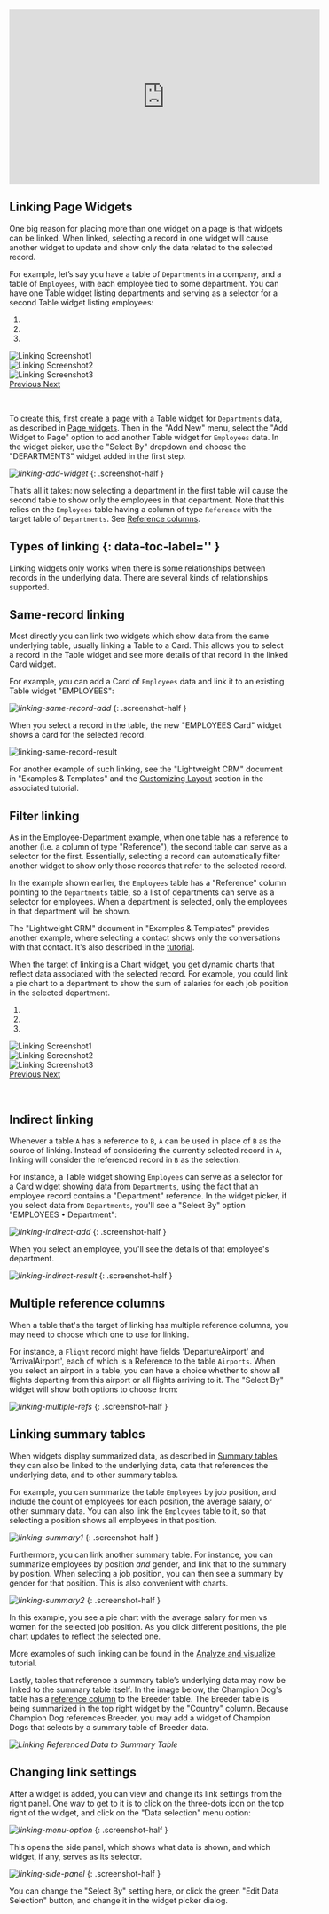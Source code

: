 <iframe width="560" height="315" src="https://www.youtube.com/embed/F5m_je0QKvs?rel=0" frameborder="0" allow="accelerometer; autoplay; encrypted-media; gyroscope; picture-in-picture" allowfullscreen></iframe>

## Linking Page Widgets

One big reason for placing more than one widget on a page is that widgets can be linked. When
linked, selecting a record in one widget will cause another widget to update and show only the
data related to the selected record. 

For example, let’s say you have a table of `Departments` in a company, and a table of
`Employees`, with each employee tied to some department. You can have one Table widget listing
departments and serving as a selector for a second Table widget listing employees:

<div id="carousel-ex1" class="carousel slide" data-interval="false">
  <!-- Indicators -->
  <ol class="carousel-indicators">
    <li data-target="#carousel-ex1" data-slide-to="0" class="active"></li>
    <li data-target="#carousel-ex1" data-slide-to="1"></li>
    <li data-target="#carousel-ex1" data-slide-to="2"></li>
  </ol>

  <!-- Wrapper for slides -->
  <div class="carousel-inner" role="listbox">
    <div class="item active">
      <img src="../images/linking-ex1-slide1.png" alt="Linking Screenshot1">
    </div>
    <div class="item">
      <img src="../images/linking-ex1-slide2.png" alt="Linking Screenshot2">
    </div>
    <div class="item">
      <img src="../images/linking-ex1-slide3.png" alt="Linking Screenshot3">
    </div>
  </div>

  <!-- Controls -->
  <a class="left carousel-control" href="#carousel-ex1" role="button" data-slide="prev">
    <span class="glyphicon glyphicon-chevron-left" aria-hidden="true"></span>
    <span class="sr-only">Previous</span>
  </a>
  <a class="right carousel-control" href="#carousel-ex1" role="button" data-slide="next">
    <span class="glyphicon glyphicon-chevron-right" aria-hidden="true"></span>
    <span class="sr-only">Next</span>
  </a>
</div>

&nbsp;

To create this, first create a page with a Table widget for `Departments` data, as described in
[Page widgets](page-widgets.md#widget-picker). Then in the "Add New" menu, select the "Add Widget to
Page" option to add another Table widget for `Employees` data. In the widget picker, use the "Select
By" dropdown and choose the "DEPARTMENTS" widget added in the first step.

*![linking-add-widget](images/linking-add-widget.png)*
{: .screenshot-half }

That’s all it takes: now selecting a department in the first table will cause the second table to
show only the employees in that department. Note that this relies on the `Employees` table having a
column of type `Reference` with the target table of `Departments`. See [Reference
columns](col-refs.md).

## Types of linking {: data-toc-label='' }

Linking widgets only works when there is some relationships between records in the underlying
data. There are several kinds of relationships supported.

## Same-record linking

Most directly you can link two widgets which show data from the same underlying table, usually
linking a Table to a Card. This allows you to select a record in the Table widget and see more
details of that record in the linked Card widget.

For example, you can add a Card of `Employees` data and link it to an existing Table widget
"EMPLOYEES":

*![linking-same-record-add](images/linking-same-record-add.png)*
{: .screenshot-half }

When you select a record in the table, the new "EMPLOYEES Card" widget shows a card for the
selected record.

![linking-same-record-result](images/linking-same-record-result.png)

For another example of such linking, see the "Lightweight CRM" document in "Examples &amp; Templates"
and the [Customizing Layout](lightweight-crm.md#customizing-layout) section in the associated
tutorial.

## Filter linking

As in the Employee-Department example, when one table has a reference to another (i.e. a column of
type "Reference"), the second table can serve as a selector for the first. Essentially, selecting
a record can automatically filter another widget to show only those records that refer to the
selected record.

In the example shown earlier, the `Employees` table has a "Reference" column pointing to the
`Departments` table, so a list of departments can serve as a selector for employees. When a
department is selected, only the employees in that department will be shown.

The "Lightweight CRM" document in "Examples &amp; Templates" provides another example, where
selecting a contact shows only the conversations with that contact. It's also described in the
[tutorial](lightweight-crm.md#linking-tables-visually).

When the target of linking is a Chart widget, you get dynamic charts that reflect data associated
with the selected record. For example, you could link a pie chart to a department
to show the sum of salaries for each job position in the selected department.

<div id="carousel-ex2" class="carousel slide" data-interval="false">
  <!-- Indicators -->
  <ol class="carousel-indicators">
    <li data-target="#carousel-ex2" data-slide-to="0" class="active"></li>
    <li data-target="#carousel-ex2" data-slide-to="1"></li>
    <li data-target="#carousel-ex2" data-slide-to="2"></li>
  </ol>

  <!-- Wrapper for slides -->
  <div class="carousel-inner" role="listbox">
    <div class="item active">
      <img src="../images/linking-chart-slide1.png" alt="Linking Screenshot1">
    </div>
    <div class="item">
      <img src="../images/linking-chart-slide2.png" alt="Linking Screenshot2">
    </div>
    <div class="item">
      <img src="../images/linking-chart-slide3.png" alt="Linking Screenshot3">
    </div>
  </div>

  <!-- Controls -->
  <a class="left carousel-control" href="#carousel-ex2" role="button" data-slide="prev">
    <span class="glyphicon glyphicon-chevron-left" aria-hidden="true"></span>
    <span class="sr-only">Previous</span>
  </a>
  <a class="right carousel-control" href="#carousel-ex2" role="button" data-slide="next">
    <span class="glyphicon glyphicon-chevron-right" aria-hidden="true"></span>
    <span class="sr-only">Next</span>
  </a>
</div>

&nbsp;

## Indirect linking

Whenever a table `A` has a reference to `B`, `A` can be used in place of `B` as the source of
linking. Instead of considering the currently selected record in `A`, linking will consider the
referenced record in `B` as the selection.

For instance, a Table widget showing `Employees` can serve as a selector for a Card widget showing
data from `Departments`, using the fact that an employee record contains a "Department" reference.
In the widget picker, if you select data from `Departments`, you'll see a "Select By" option
"EMPLOYEES • Department":

*![linking-indirect-add](images/linking-indirect-add.png)*
{: .screenshot-half }

When you select an employee, you'll see the details of that employee's department.

*![linking-indirect-result](images/linking-indirect-result.png)*
{: .screenshot-half }

## Multiple reference columns

When a table that's the target of linking has multiple reference columns, you may need to choose
which one to use for linking.

For instance, a `Flight` record might have fields 'DepartureAirport' and 'ArrivalAirport', each of
which is a Reference to the table `Airports`. When you select an airport in a table, you can have
a choice whether to show all flights departing from this airport or all flights arriving to it.
The "Select By" widget will show both options to choose from:

*![linking-multiple-refs](images/linking-multiple-refs.png)*
{: .screenshot-half }

## Linking summary tables

When widgets display summarized data, as described in [Summary tables](summary-tables.md), they can also be linked to the underlying data, data that references the underlying data, and to other summary tables.

For example, you can summarize the table `Employees` by job position, and include the count of
employees for each position, the average salary, or other summary data. You can also link the
`Employees` table to it, so that selecting a position shows all employees in that position.

<span class="screenshot-large">*![linking-summary1](images/linking-summary1.png)*</span>
{: .screenshot-half }

Furthermore, you can link another summary table. For instance, you can summarize employees by position *and*
gender, and link that to the summary by position. When selecting a job position, you can then see a summary by gender for that position.
This is also convenient with charts.

<span class="screenshot-large">*![linking-summary2](images/linking-summary2.png)*</span>
{: .screenshot-half }

In this example, you see a pie chart with the average salary for men vs women for the selected job
position. As you click different positions, the pie chart updates to reflect the selected one.

More examples of such linking can be found in the [Analyze and
visualize](investment-research.md#dynamic-charts) tutorial.

Lastly, tables that reference a summary table’s underlying data may now be linked to the summary table itself. In the image below, the Champion Dog's table has a [reference column](col-types.md#reference-columns) to the Breeder table. The Breeder table is being summarized in the top right widget by the "Country" column. Because Champion Dog references Breeder, you may add a widget of Champion Dogs that selects by a summary table of Breeder data.

<span class="screenshot-large">*![Linking Referenced Data to Summary Table](images/linking-summary-reference.gif)*</span>

## Changing link settings

After a widget is added, you can view and change its link settings from the right panel. One way
to get to it is to click on the three-dots icon on the top right of the widget, and click on the "Data
selection" menu option:

*![linking-menu-option](images/linking-menu-option.png)*
{: .screenshot-half }

This opens the side panel, which shows what data is shown, and which widget, if
any, serves as its selector.

*![linking-side-panel](images/linking-side-panel.png)*
{: .screenshot-half }

You can change the "Select By" setting here, or click the green "Edit Data Selection" button, and change
it in the widget picker dialog.
